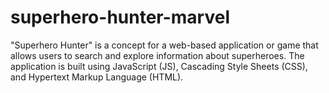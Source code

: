 # superhero-hunter-marvel
"Superhero Hunter" is a concept for a web-based application or game that allows users to search and explore information about superheroes. The application is built using JavaScript (JS), Cascading Style Sheets (CSS), and Hypertext Markup Language (HTML).
